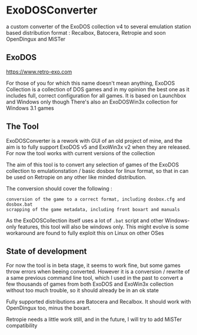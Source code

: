 # ExoDOSConverter

a custom converter of the ExoDOS collection v4 to several emulation station based distribution format : Recalbox, Batocera, Retropie and soon OpenDingux and MiSTer

## ExoDOS

https://www.retro-exo.com

For those of you for which this name doesn't mean anything, ExoDOS Collection is a collection of DOS games and in my opinion the best one as it includes full, correct configuration for all games.
It is based on Launchbox and Windows only though
There's also an ExoDOSWin3x collection for Windows 3.1 games

## The Tool

ExoDOSConverter is a rework with GUI of an old project of mine, and the aim is to fully support ExoDOS v5 and ExoWin3x v2 when they are released.
For now the tool works with current versions of the collection

The aim of this tool is to convert any selection of games of the ExoDOS collection to emulationstation / basic dosbox for linux format, so that in can be used on Retropie on any other like minded distribution.

The conversion should cover the following :

    conversion of the game to a correct format, including dosbox.cfg and dosbox.bat
    scrapping of the game metadata, including front boxart and manuals

As the ExoDOSCollection itself uses a lot of `.bat` script and other Windows-only features, this tool will also be windows only.
This might evolve is some workaround are found to fully exploit this on Linux on other OSes

## State of development

For now the tool is in beta stage, it seems to work fine, but some games throw errors when beeing converted.
However it is a conversion / rewrite of a same previous command line tool, which I used in the past to convert a few thousands of games from both ExoDOS and ExoWin3x collection without too much trouble, so it should already be in an ok state

Fully supported distributions are Batocera and Recalbox.
It should work with OpenDingux too, minus the boxart.

Retropie needs a little work still, and in the future, I will try to add MiSTer compatibility


